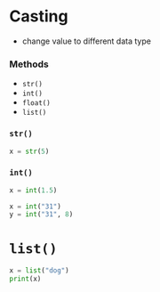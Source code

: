 # Casting
* change value to different data type

### Methods
* `str()`
* `int()`
* `float()`
* `list()`

### `str()`

```python
x = str(5)
```

### `int()`

```python
x = int(1.5)
```

```python
x = int("31")
y = int("31", 8)
```

# `list()`

```python
x = list("dog")
print(x)
```
